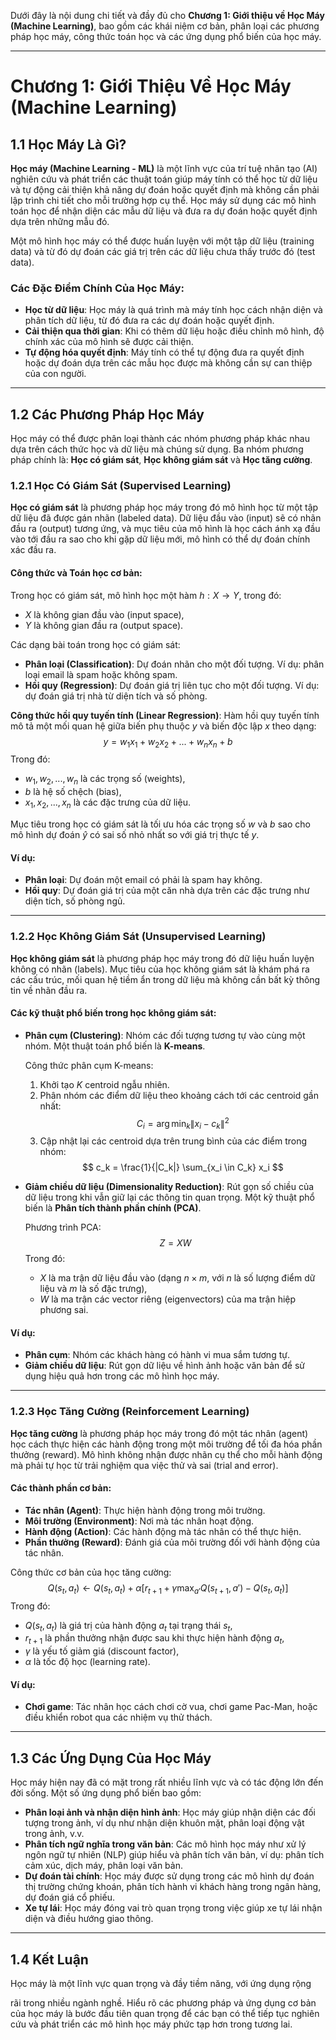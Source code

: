 Dưới đây là nội dung chi tiết và đầy đủ cho **Chương 1: Giới thiệu về Học Máy (Machine Learning)**, bao gồm các khái niệm cơ bản, phân loại các phương pháp học máy, công thức toán học và các ứng dụng phổ biến của học máy.

---

# Chương 1: Giới Thiệu Về Học Máy (Machine Learning)

## 1.1 Học Máy Là Gì?

**Học máy (Machine Learning - ML)** là một lĩnh vực của trí tuệ nhân tạo (AI) nghiên cứu và phát triển các thuật toán giúp máy tính có thể học từ dữ liệu và tự động cải thiện khả năng dự đoán hoặc quyết định mà không cần phải lập trình chi tiết cho mỗi trường hợp cụ thể. Học máy sử dụng các mô hình toán học để nhận diện các mẫu dữ liệu và đưa ra dự đoán hoặc quyết định dựa trên những mẫu đó.

Một mô hình học máy có thể được huấn luyện với một tập dữ liệu (training data) và từ đó dự đoán các giá trị trên các dữ liệu chưa thấy trước đó (test data).

### Các Đặc Điểm Chính Của Học Máy:

- **Học từ dữ liệu**: Học máy là quá trình mà máy tính học cách nhận diện và phân tích dữ liệu, từ đó đưa ra các dự đoán hoặc quyết định.
- **Cải thiện qua thời gian**: Khi có thêm dữ liệu hoặc điều chỉnh mô hình, độ chính xác của mô hình sẽ được cải thiện.
- **Tự động hóa quyết định**: Máy tính có thể tự động đưa ra quyết định hoặc dự đoán dựa trên các mẫu học được mà không cần sự can thiệp của con người.

---

## 1.2 Các Phương Pháp Học Máy

Học máy có thể được phân loại thành các nhóm phương pháp khác nhau dựa trên cách thức học và dữ liệu mà chúng sử dụng. Ba nhóm phương pháp chính là: **Học có giám sát**, **Học không giám sát** và **Học tăng cường**.

### 1.2.1 Học Có Giám Sát (Supervised Learning)

**Học có giám sát** là phương pháp học máy trong đó mô hình học từ một tập dữ liệu đã được gán nhãn (labeled data). Dữ liệu đầu vào (input) sẽ có nhãn đầu ra (output) tương ứng, và mục tiêu của mô hình là học cách ánh xạ đầu vào tới đầu ra sao cho khi gặp dữ liệu mới, mô hình có thể dự đoán chính xác đầu ra.

#### Công thức và Toán học cơ bản:

Trong học có giám sát, mô hình học một hàm $h: X \to Y$, trong đó:
- $X$ là không gian đầu vào (input space),
- $Y$ là không gian đầu ra (output space).

Các dạng bài toán trong học có giám sát:
- **Phân loại (Classification)**: Dự đoán nhãn cho một đối tượng. Ví dụ: phân loại email là spam hoặc không spam.
- **Hồi quy (Regression)**: Dự đoán giá trị liên tục cho một đối tượng. Ví dụ: dự đoán giá trị nhà từ diện tích và số phòng.

**Công thức hồi quy tuyến tính (Linear Regression)**:
Hàm hồi quy tuyến tính mô tả một mối quan hệ giữa biến phụ thuộc $y$ và biến độc lập $x$ theo dạng:
$$
y = w_1 x_1 + w_2 x_2 + ... + w_n x_n + b
$$
Trong đó:
- $w_1, w_2, ..., w_n$ là các trọng số (weights),
- $b$ là hệ số chệch (bias),
- $x_1, x_2, ..., x_n$ là các đặc trưng của dữ liệu.

Mục tiêu trong học có giám sát là tối ưu hóa các trọng số $w$ và $b$ sao cho mô hình dự đoán $\hat{y}$ có sai số nhỏ nhất so với giá trị thực tế $y$.

#### Ví dụ:
- **Phân loại**: Dự đoán một email có phải là spam hay không.
- **Hồi quy**: Dự đoán giá trị của một căn nhà dựa trên các đặc trưng như diện tích, số phòng ngủ.

---

### 1.2.2 Học Không Giám Sát (Unsupervised Learning)

**Học không giám sát** là phương pháp học máy trong đó dữ liệu huấn luyện không có nhãn (labels). Mục tiêu của học không giám sát là khám phá ra các cấu trúc, mối quan hệ tiềm ẩn trong dữ liệu mà không cần bất kỳ thông tin về nhãn đầu ra.

#### Các kỹ thuật phổ biến trong học không giám sát:
- **Phân cụm (Clustering)**: Nhóm các đối tượng tương tự vào cùng một nhóm. Một thuật toán phổ biến là **K-means**.
  
  Công thức phân cụm K-means:
  1. Khởi tạo $K$ centroid ngẫu nhiên.
  2. Phân nhóm các điểm dữ liệu theo khoảng cách tới các centroid gần nhất:
$$
  C_i = \arg \min_k \| x_i - c_k \|^2
$$
  3. Cập nhật lại các centroid dựa trên trung bình của các điểm trong nhóm:
$$
  c_k = \frac{1}{|C_k|} \sum_{x_i \in C_k} x_i
$$
- **Giảm chiều dữ liệu (Dimensionality Reduction)**: Rút gọn số chiều của dữ liệu trong khi vẫn giữ lại các thông tin quan trọng. Một kỹ thuật phổ biến là **Phân tích thành phần chính (PCA)**.

  Phương trình PCA:
$$
  Z = X W
$$
  Trong đó:
  - $X$ là ma trận dữ liệu đầu vào (dạng $n \times m$, với $n$ là số lượng điểm dữ liệu và $m$ là số đặc trưng),
  - $W$ là ma trận các vector riêng (eigenvectors) của ma trận hiệp phương sai.

#### Ví dụ:
- **Phân cụm**: Nhóm các khách hàng có hành vi mua sắm tương tự.
- **Giảm chiều dữ liệu**: Rút gọn dữ liệu về hình ảnh hoặc văn bản để sử dụng hiệu quả hơn trong các mô hình học máy.

---

### 1.2.3 Học Tăng Cường (Reinforcement Learning)

**Học tăng cường** là phương pháp học máy trong đó một tác nhân (agent) học cách thực hiện các hành động trong một môi trường để tối đa hóa phần thưởng (reward). Mô hình không nhận được nhãn cụ thể cho mỗi hành động mà phải tự học từ trải nghiệm qua việc thử và sai (trial and error).

#### Các thành phần cơ bản:
- **Tác nhân (Agent)**: Thực hiện hành động trong môi trường.
- **Môi trường (Environment)**: Nơi mà tác nhân hoạt động.
- **Hành động (Action)**: Các hành động mà tác nhân có thể thực hiện.
- **Phần thưởng (Reward)**: Đánh giá của môi trường đối với hành động của tác nhân.

Công thức cơ bản của học tăng cường:
$$
Q(s_t, a_t) \leftarrow Q(s_t, a_t) + \alpha \left[ r_{t+1} + \gamma \max_{a'} Q(s_{t+1}, a') - Q(s_t, a_t) \right]
$$
Trong đó:
- $Q(s_t, a_t)$ là giá trị của hành động $a_t$ tại trạng thái $s_t$,
- $r_{t+1}$ là phần thưởng nhận được sau khi thực hiện hành động $a_t$,
- $\gamma$ là yếu tố giảm giá (discount factor),
- $\alpha$ là tốc độ học (learning rate).

#### Ví dụ:
- **Chơi game**: Tác nhân học cách chơi cờ vua, chơi game Pac-Man, hoặc điều khiển robot qua các nhiệm vụ thử thách.

---

## 1.3 Các Ứng Dụng Của Học Máy

Học máy hiện nay đã có mặt trong rất nhiều lĩnh vực và có tác động lớn đến đời sống. Một số ứng dụng phổ biến bao gồm:

- **Phân loại ảnh và nhận diện hình ảnh**: Học máy giúp nhận diện các đối tượng trong ảnh, ví dụ như nhận diện khuôn mặt, phân loại động vật trong ảnh, v.v.
- **Phân tích ngữ nghĩa trong văn bản**: Các mô hình học máy như xử lý ngôn ngữ tự nhiên (NLP) giúp hiểu và phân tích văn bản, ví dụ: phân tích cảm xúc, dịch máy, phân loại văn bản.
- **Dự đoán tài chính**: Học máy được sử dụng trong các mô hình dự đoán thị trường chứng khoán, phân tích hành vi khách hàng trong ngân hàng, dự đoán giá cổ phiếu.
- **Xe tự lái**: Học máy đóng vai trò quan trọng trong việc giúp xe tự lái nhận diện và điều hướng giao thông.

---

## 1.4 Kết Luận

Học máy là một lĩnh vực quan trọng và đầy tiềm năng, với ứng dụng rộng

 rãi trong nhiều ngành nghề. Hiểu rõ các phương pháp và ứng dụng cơ bản của học máy là bước đầu tiên quan trọng để các bạn có thể tiếp tục nghiên cứu và phát triển các mô hình học máy phức tạp hơn trong tương lai.